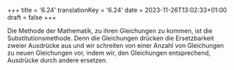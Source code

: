 +++
title = '6.24'
translationKey = '6.24'
date = 2023-11-26T13:02:33+01:00
draft = false
+++

Die Methode der Mathematik, zu ihren Gleichungen zu kommen, ist die Substitutionsmethode.
Denn die Gleichungen drücken die Ersetzbarkeit zweier Ausdrücke aus und wir schreiten von einer Anzahl von Gleichungen zu neuen Gleichungen vor, indem wir, den Gleichungen entsprechend, Ausdrücke durch andere ersetzen.

